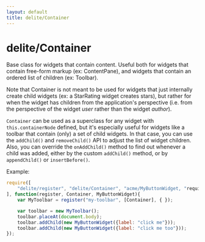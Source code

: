 ```yaml
---
layout: default
title: delite/Container
---
```


# delite/Container

Base class for widgets that contain content.
Useful both for widgets that contain free-form markup (ex: ContentPane),
and widgets that contain an ordered list of children (ex: Toolbar).

Note that Container is not meant to be used for widgets that just internally create child
widgets (ex: a StarRating widget creates stars), but rather for when the widget has children from
the application's perspective (i.e. from the perspective of the widget *user* rather
than the widget *author*).

`Container` can be used as a superclass for any widget with `this.containerNode` defined, but it's especially useful
for widgets like a toolbar that contain (only) a set of child widgets.
In that case, you can use the `addChild()` and `removeChild()` API to adjust the list of widget children.
Also, you can override the `onAddChild()` method to find out whenever a child was added, either by
the custom `addChild()` method, or by `appendChild()` or `insertBefore()`.

Example:

```js
require([
	"delite/register", "delite/Container", "acme/MyButtonWidget, "requirejs-domready/domReady!"
], function(register, Container, MyButtonWidget){
	var MyToolbar = register("my-toolbar", [Container], { });

	var toolbar = new MyToolbar();
	toolbar.placeAt(document.body);
	toolbar.addChild(new MyButtonWidget({label: "click me"}));
	toolbar.addChild(new MyButtonWidget({label: "click me too"}));
});
```

